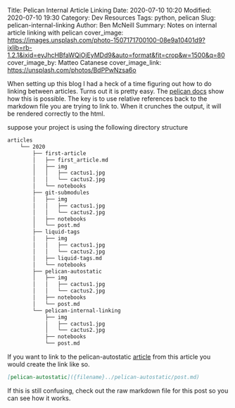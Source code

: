 Title: Pelican Internal Article Linking
Date: 2020-07-10 10:20
Modified: 2020-07-10 19:30
Category: Dev Resources
Tags: python, pelican
Slug: pelican-internal-linking
Author: Ben McNeill
Summary: Notes on internal article linking with pelican
cover_image: https://images.unsplash.com/photo-1507171700100-08e9a10401d9?ixlib=rb-1.2.1&ixid=eyJhcHBfaWQiOjEyMDd9&auto=format&fit=crop&w=1500&q=80
cover_image_by: Matteo Catanese
cover_image_link: https://unsplash.com/photos/BdPPwNzsa6o

<!-- {% img {static|/extra/cactus.jpg} 200 200 "Cactus" "Alt text" %} -->

When setting up this blog I had a heck of a time figuring out how to do linking between articles.  Turns out it is pretty easy.  The [pelican docs](https://docs.getpelican.com/en/3.5.0/content.html#linking-to-internal-content) show how this is possible.  The key is to use relative references back to the markdown file you are trying to link to.  When it crunches the output, it will be rendered correctly to the html.  

suppose your project is using the following directory structure
```bash
articles
    └── 2020
        ├── first-article
        │   ├── first_article.md
        │   ├── img
        │   │   ├── cactus1.jpg
        │   │   └── cactus2.jpg
        │   └── notebooks
        ├── git-submodules
        │   ├── img
        │   │   ├── cactus1.jpg
        │   │   └── cactus2.jpg
        │   ├── notebooks
        │   └── post.md
        ├── liquid-tags
        │   ├── img
        │   │   ├── cactus1.jpg
        │   │   └── cactus2.jpg
        │   ├── liquid-tags.md
        │   └── notebooks
        ├── pelican-autostatic
        │   ├── img
        │   │   ├── cactus1.jpg
        │   │   └── cactus2.jpg
        │   ├── notebooks
        │   └── post.md
        └── pelican-internal-linking
            ├── img
            │   ├── cactus1.jpg
            │   └── cactus2.jpg
            ├── notebooks
            └── post.md
```

If you want to link to the pelican-autostatic [article]({filename}../pelican-autostatic/post.md) from this article you would create the link like so.  

```Markdown
[pelican-autostatic]({filename}../pelican-autostatic/post.md) 
```

If this is still confusing, check out the raw markdown file for this post so you can see how it works.